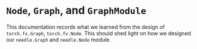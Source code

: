 # `Node`, `Graph`, and `GraphModule`
This documentation records what we learned from the design of `torch.fx.Graph`, `torch.fx.Node`. This should shed light on how we designed our `needle.Graph` and `needle.Node` module. 